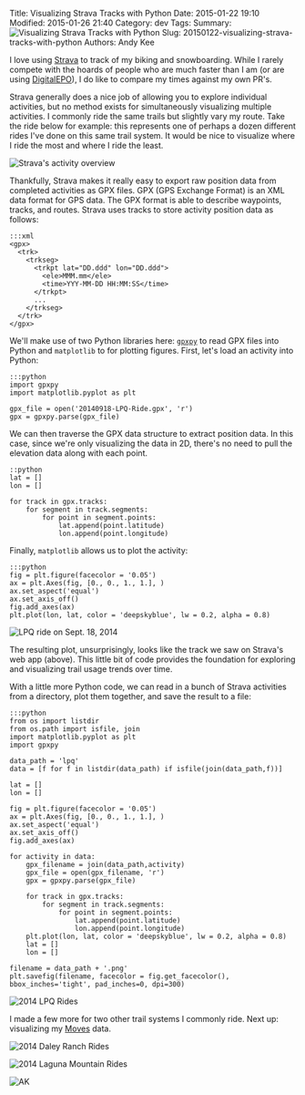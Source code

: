 Title: Visualizing Strava Tracks with Python
Date: 2015-01-22 19:10
Modified: 2015-01-26 21:40
Category: dev
Tags:
Summary: ![Visualizing Strava Tracks with Python]({filename}/img/visualizing-strava-tracks-with-python/summary.png)
Slug: 20150122-visualizing-strava-tracks-with-python
Authors: Andy Kee


I love using [Strava](http://www.strava.com) to track of my biking and snowboarding. While I rarely compete with the hoards of people who are much faster than I am (or are using [DigitalEPO](http://www.digitalepo.com/)), I do like to compare my times against my own PR's.

Strava generally does a nice job of allowing you to explore individual activities, but no method exists for simultaneously visualizing multiple activities. I commonly ride the same trails but slightly vary my route. Take the ride below for example: this represents one of perhaps a dozen different rides I've done on this same trail system. It would be nice to visualize where I ride the most and where I ride the least.

![Strava's activity overview]({filename}/img/visualizing-strava-tracks-with-python/strava.png)

Thankfully, Strava makes it really easy to export raw position data from completed activities as GPX files. GPX (GPS Exchange Format) is an XML data format for GPS data. The GPX format is able to describe waypoints, tracks, and routes. Strava uses tracks to store activity position data as follows:

    :::xml
    <gpx>
      <trk>
        <trkseg>
          <trkpt lat="DD.ddd" lon="DD.ddd">
	        <ele>MMM.mm</ele>
            <time>YYY-MM-DD HH:MM:SS</time>
          </trkpt>
          ...
        </trkseg>
      </trk>
    </gpx>




We'll make use of two Python libraries here: [`gpxpy`](https://pypi.python.org/pypi/gpxpy/0.8.8) to read GPX files into Python and `matplotlib` to for plotting figures. First, let's load an activity into Python:

    :::python
    import gpxpy
    import matplotlib.pyplot as plt

    gpx_file = open('20140918-LPQ-Ride.gpx', 'r')
    gpx = gpxpy.parse(gpx_file)

We can then traverse the GPX data structure to extract position data. In this case, since we're only visualizing the data in 2D, there's no need to pull the elevation data along with each point.

    ::python
    lat = []
    lon = []

    for track in gpx.tracks:
        for segment in track.segments:
            for point in segment.points:
                lat.append(point.latitude)
                lon.append(point.longitude)

Finally, `matplotlib` allows us to plot the activity:

    :::python
    fig = plt.figure(facecolor = '0.05')
    ax = plt.Axes(fig, [0., 0., 1., 1.], )
    ax.set_aspect('equal')
    ax.set_axis_off()
    fig.add_axes(ax)
    plt.plot(lon, lat, color = 'deepskyblue', lw = 0.2, alpha = 0.8)

![LPQ ride on Sept. 18, 2014]({filename}/img/visualizing-strava-tracks-with-python/lpq-single.png)

The resulting plot, unsurprisingly, looks like the track we saw on Strava's web app (above). This little bit of code provides the foundation for exploring and visualizing trail usage trends over time.

With a little more Python code, we can read in a bunch of Strava activities from a directory, plot them together, and save the result to a file:

    :::python
    from os import listdir
    from os.path import isfile, join
    import matplotlib.pyplot as plt
    import gpxpy

    data_path = 'lpq'
    data = [f for f in listdir(data_path) if isfile(join(data_path,f))]

    lat = []
    lon = []

    fig = plt.figure(facecolor = '0.05')
    ax = plt.Axes(fig, [0., 0., 1., 1.], )
    ax.set_aspect('equal')
    ax.set_axis_off()
    fig.add_axes(ax)

    for activity in data:
        gpx_filename = join(data_path,activity)
        gpx_file = open(gpx_filename, 'r')
        gpx = gpxpy.parse(gpx_file)

        for track in gpx.tracks:
            for segment in track.segments:
                for point in segment.points:
                    lat.append(point.latitude)
                    lon.append(point.longitude)
        plt.plot(lon, lat, color = 'deepskyblue', lw = 0.2, alpha = 0.8)
        lat = []
        lon = []

    filename = data_path + '.png'
    plt.savefig(filename, facecolor = fig.get_facecolor(), bbox_inches='tight', pad_inches=0, dpi=300)

![2014 LPQ Rides]({filename}/img/visualizing-strava-tracks-with-python/lpq.png)

I made a few more for two other trail systems I commonly ride. Next up: visualizing my [Moves](http://www.moves-app.com) data.

![2014 Daley Ranch Rides]({filename}/img/visualizing-strava-tracks-with-python/daley.png)

![2014 Laguna Mountain Rides]({filename}/img/visualizing-strava-tracks-with-python/laguna.png)

![AK]({filename}/img/ak.png)
